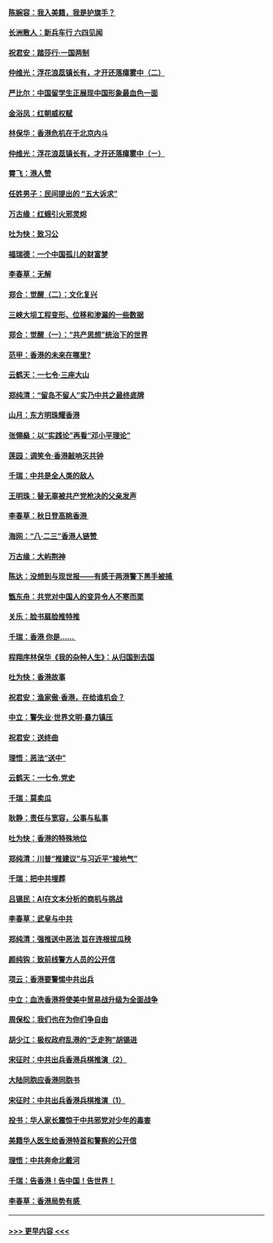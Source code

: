 #### [陈婉容：我入美籍，我是护旗手？](../pages/nsc993/n11487908.md?t=08301244) 
#### [长洲散人：新兵车行 六四见闻](../pages/nsc993/n11487729.md?t=08301244) 
#### [祝君安：踏莎行‧一国两制](../pages/nsc993/n11487699.md?t=08301244) 
#### [仲维光：浮花浪蕊镇长有，才开还落瘴雾中（二）](../pages/nsc993/n11483286.md?t=08301244) 
#### [严比尔：中国留学生正展现中国形象最血色一面](../pages/nsc993/n11485145.md?t=08301244) 
#### [金浴凤：红朝威权赋](../pages/nsc993/n11485191.md?t=08301244) 
#### [林保华：香港危机在于北京内斗](../pages/nsc993/n11484593.md?t=08301244) 
#### [仲维光：浮花浪蕊镇长有，才开还落瘴雾中（ㄧ）](../pages/nsc993/n11483259.md?t=08301244) 
#### [霄飞：港人赞](../pages/nsc993/n11482957.md?t=08301244) 
#### [任姓男子：民间提出的 “五大诉求”](../pages/nsc993/n11482897.md?t=08301244) 
#### [万古缘：红蛾引火邪灵烬](../pages/nsc993/n11482886.md?t=08301244) 
#### [吐为快：致习公](../pages/nsc993/n11482867.md?t=08301244) 
#### [福瑞德：一个中国孤儿的财富梦](../pages/nsc993/n11482817.md?t=08301244) 
#### [李春草：无解](../pages/nsc993/n11482791.md?t=08301244) 
#### [郑合：觉醒（二）：文化复兴](../pages/nsc993/n11478025.md?t=08301244) 
#### [三峡大坝工程变形、位移和渗漏的一些数据](../pages/nsc993/n11478232.md?t=08301244) 
#### [郑合：觉醒（一）：“共产思想”统治下的世界](../pages/nsc993/n11477663.md?t=08301244) 
#### [范甲：香港的未来在哪里?](../pages/nsc993/n11477249.md?t=08301244) 
#### [云鹤天：一七令·三座大山](../pages/nsc993/n11477192.md?t=08301244) 
#### [郑纯清：“留岛不留人”实乃中共之最终底牌](../pages/nsc993/n11476160.md?t=08301244) 
#### [山月：东方明珠耀香港](../pages/nsc993/n11476077.md?t=08301244) 
#### [张翎燊：以“实践论”再看“邓小平理论”](../pages/nsc993/n11475733.md?t=08301244) 
#### [莲园：调笑令‧香港敲响灭共钟](../pages/nsc993/n11475723.md?t=08301244) 
#### [千瑞：中共是全人类的敌人](../pages/nsc993/n11475329.md?t=08301244) 
#### [王明珠：替无辜被共产党枪决的父亲发声](../pages/nsc993/n11474570.md?t=08301244) 
#### [李春草：秋日登高眺香港 ](../pages/nsc993/n11474491.md?t=08301244) 
#### [海网：“八·二三”香港人链赞 ](../pages/nsc993/n11474538.md?t=08301244) 
#### [万古缘：大屿荆神](../pages/nsc993/n11474401.md?t=08301244) 
#### [陈达：没想到与现世报——有感于两港警下黑手被捕 ](../pages/nsc993/n11472557.md?t=08301244) 
#### [甑东舟：共党对中国人的变异令人不寒而栗](../pages/nsc993/n11472496.md?t=08301244) 
#### [关乐：脸书扇脸推特推](../pages/nsc993/n11472488.md?t=08301244) 
#### [千瑞：香港  你是…… ](../pages/nsc993/n11472459.md?t=08301244) 
#### [程翔序林保华《我的杂种人生》：从归国到去国](../pages/nsc993/n11472369.md?t=08301244) 
#### [吐为快：香港故事](../pages/nsc993/n11471931.md?t=08301244) 
#### [祝君安：渔家傲‧香港，在给谁机会？](../pages/nsc993/n11469718.md?t=08301244) 
#### [中立：警失业‧世界文明‧暴力镇压](../pages/nsc993/n11467566.md?t=08301244) 
#### [祝君安：送终曲](../pages/nsc993/n11467546.md?t=08301244) 
#### [理悟：恶法“送中”](../pages/nsc993/n11467290.md?t=08301244) 
#### [云鹤天：一七令.党史](../pages/nsc993/n11464122.md?t=08301244) 
#### [千瑞：莫卖瓜](../pages/nsc993/n11463014.md?t=08301244) 
#### [耿静：责任与宽容，公事与私事](../pages/nsc993/n11462810.md?t=08301244) 
#### [吐为快：香港的特殊地位](../pages/nsc993/n11462562.md?t=08301244) 
#### [郑纯清：川普“推建议”与习近平“接地气”](../pages/nsc993/n11461683.md?t=08301244) 
#### [千瑞：把中共埋葬](../pages/nsc993/n11461658.md?t=08301244) 
#### [吕锡民：AI在文本分析的商机与挑战](../pages/nsc993/n11460607.md?t=08301244) 
#### [李春草：武皇与中共](../pages/nsc993/n11460589.md?t=08301244) 
#### [郑纯清：强推送中恶法 旨在连根拔瓜秧](../pages/nsc993/n11460526.md?t=08301244) 
#### [颜纯钩：致前线警方人员的公开信](../pages/nsc993/n11459564.md?t=08301244) 
#### [项云：香港要警惕中共出兵](../pages/nsc993/n11459530.md?t=08301244) 
#### [中立：血洗香港将使美中贸易战升级为全面战争](../pages/nsc993/n11459717.md?t=08301244) 
#### [周保松：我们也在为你们争自由](../pages/nsc993/n11459087.md?t=08301244) 
#### [胡少江：极权政府乱港的“乏走狗”胡锡进](../pages/nsc993/n11459051.md?t=08301244) 
#### [宋征时：中共出兵香港兵棋推演（2）](../pages/nsc993/n11458306.md?t=08301244) 
#### [大陆同胞应香港同胞书](../pages/nsc993/n11457241.md?t=08301244) 
#### [宋征时：中共出兵香港兵棋推演（1）](../pages/nsc993/n11455979.md?t=08301244) 
#### [投书：华人家长震惊于中共邪党对少年的毒害](../pages/nsc993/n11454664.md?t=08301244) 
#### [美籍华人医生给香港特首和警察的公开信](../pages/nsc993/n11454599.md?t=08301244) 
#### [理悟：中共奔命北戴河](../pages/nsc993/n11454254.md?t=08301244) 
#### [千瑞：告香港！告中国！告世界！](../pages/nsc993/n11452639.md?t=08301244) 
#### [李春草：香港局势有感 ](../pages/nsc993/n11452364.md?t=08301244) 

----
#### [ >>> 更早内容 <<< ](../indexes/nsc993-earlier.md)
